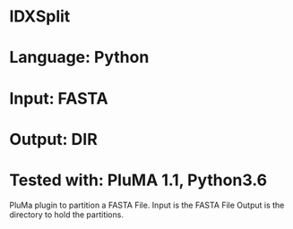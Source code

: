 # IDXSplit
# Language: Python
# Input: FASTA
# Output: DIR
# Tested with: PluMA 1.1, Python3.6

PluMa plugin to partition a FASTA File.
Input is the FASTA File
Output is the directory to hold the partitions.

